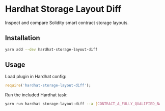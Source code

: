 # Hardhat Storage Layout Diff

Inspect and compare Solidity smart contract storage layouts.

## Installation

```bash
yarn add --dev hardhat-storage-layout-diff
```

## Usage

Load plugin in Hardhat config:

```javascript
require('hardhat-storage-layout-diff');
```

Run the included Hardhat task:

```bash
yarn run hardhat storage-layout-diff --a [CONTRACT_A_FULLY_QUALIFIED_NAME] --b [CONTRACT_B_FULLY_QUALIFIED_NAME]
```
